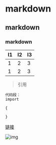 # markdown
## markdown
### markdown

l1 | l2 | l3|
---|---|---|
1|2|3|
1|2|3|

> 引用

```
代码段：
import

{

}

```

[链接](https://baidu.com)

![img]()

